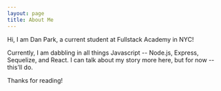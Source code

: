 ```yaml
---
layout: page
title: About Me
---
```


Hi, I am Dan Park, a current student at Fullstack Academy in NYC!

Currently, I am dabbling in all things Javascript -- Node.js, Express, Sequelize, and React.
I can talk about my story more here, but for now -- this'll do.

Thanks for reading!
